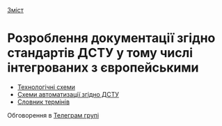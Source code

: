  [Зміст](../contents.md)

# Розроблення документації згідно стандартів ДСТУ у тому числі інтегрованих з європейськими

- [Технологічні схеми](pfd/README.md)
- [Схеми автоматизації згідно ДСТУ](fsa/README.md)
- [Словник термінів](https://docs.google.com/spreadsheets/d/1awxq0dsi123pnTjk_3DDj1eT7rp59Ck8Bkia84xunFE/edit?usp=sharing)



Обговорення в [Телеграм групі](https://t.me/+GA2smCKs5QU1MWMy)

